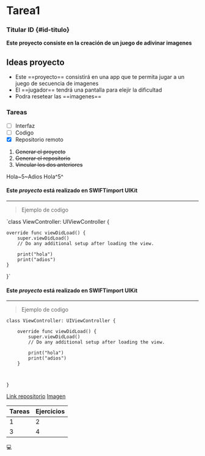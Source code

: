 # Tarea1
### Titular ID {#id-titulo}
**Este proyecto consiste en la creación de un juego de adivinar imagenes**
## Ideas proyecto
- Este ==proyecto== consistirá en una app que te permita jugar a un juego de secuencia de imagenes 
- El ==jugador== tendrá una pantalla para elejir la dificultad
- Podra resetear las ==imagenes==
### Tareas
- [ ] Interfaz
- [ ] Codigo
- [x] Repositorio remoto

1. ~~Generar el proyecto~~
2. ~~Generar el repositorio~~
3. ~~Vincular los dos anteriores~~

Hola~5~Adios
Hola^5^



#### Este *proyecto* está realizado en **SWIFT**import UIKit
---
>Ejemplo de codigo

`class ViewController: UIViewController {

    override func viewDidLoad() {
        super.viewDidLoad()
        // Do any additional setup after loading the view.
        
        print("hola")
        print("adios")
    }

   

}`


#### Este *proyecto* está realizado en **SWIFT**import UIKit
---
>Ejemplo de codigo
```
class ViewController: UIViewController {

    override func viewDidLoad() {
        super.viewDidLoad()
        // Do any additional setup after loading the view.
        
        print("hola")
        print("adios")
    }

   

}
```


[Link repositorio](https://github.com/rafaellopezmtsapp1ma2122/Tarea1)
[Imagen](https://www.tooltyp.com/wp-content/uploads/2014/10/1900x920-8-beneficios-de-usar-imagenes-en-nuestros-sitios-web.jpg)

[^1]: Rakifi

| Tareas| Ejercicios |
| ------- | ------- |
| 1 | 2 |
| 3 | 4 | 5 |

:computer:
